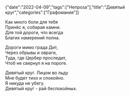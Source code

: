 {"date":"2022-04-09","tags":["Непроза"],"title":"Девятый круг","categories":["Графомания"]}

Как много боли для тебя  
Принёс я, собирая камни.  
Для той дороги, что всегда  
Благих намерений полна.

Дороги мимо града Дит,  
Через обрывы и овраги,  
Туда, где Цербер проследит,  
Чтоб не свернул я на пороге.

Девятый круг. Лицом во льду  
Мне будет тихо и спокойно.  
Я никуда не убегу.  
Девятый круг - рай беспокойных.
